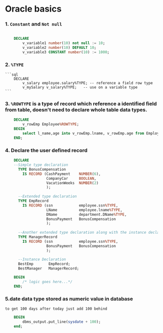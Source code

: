 Oracle basics
========

### 1. `Constant` and `Not null`
```sql
	
	DECLARE
		v_variable1 number(10) not null := 10;
		v_variable2 number(10) DEFAULT 10;
		v_variable3 CONSTANT number(10) := 1000;

```


### 2. **`%TYPE`**
	```sql
		DECLARE
			v_salary employee.salary%TYPE; -- reference a field row type
			v_mySalary v_salary%TYPE;	-- use on a variable type
	```

### 3. **`%ROWTYPE`** is a type of record which reference a identified field from table, doesn't need to declare whole table data types.


```sql
	DECLARE	
		v_rowEmp Employee%ROWTYPE;
	BEGIN
		select l_name,age into v_rowEmp.lname, v_rowEmp.age from Employee;
	END;
```


### 4. **Declare the user defined record**
```sql
	DECLARE
	--Simple type declaration
	  TYPE BonusCompensation
	    IS RECORD (CashPayment    NUMBER(6),
	               CompanyCar     BOOLEAN,
	               VacationWeeks  NUMBER(2)
	               );
	  
	  --Extended type declaration
	  TYPE EmpRecord
	    IS RECORD (ssn            employee.ssn%TYPE,
	               LName          employee.lname%TYPE,
	               DName          department.DName%TYPE,
	               BonusPayment   BonusCompensation
	               );
	               
	  --Another extended type declaration along with the instance declaration
	  TYPE ManagerRecord
	    IS RECORD (ssn            employee.ssn%TYPE,
	               BonusPayment   BonusCompensation
	               );
	               
	  --Instance Declaration
	  BestEmp       EmpRecord;
	  BestManager   ManagerRecord;

	BEGIN
		/* logic goes here...*/
	END;

```

### 5.**date** data type stored as numeric value in database
	to get 100 days after today just add 100 behind
```sql
	BEGIN
		dbms_output.put_line(sysdate + 100);
	end;
```





